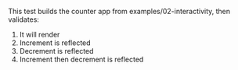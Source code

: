 This test builds the counter app from examples/02-interactivity, then validates:
1. It will render
2. Increment is reflected
3. Decrement is reflected
4. Increment then decrement is reflected